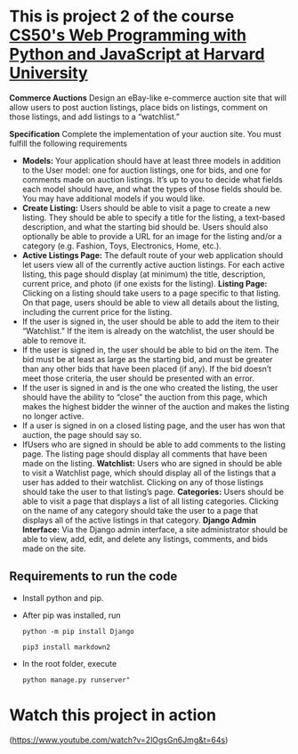 # This is project 2 of the course [CS50's Web Programming with Python and JavaScript at Harvard University](https://cs50.harvard.edu/web/2020/)

 **Commerce Auctions**
Design an eBay-like e-commerce auction site that will allow users to post auction listings, place bids on listings, comment on those listings, and add listings to a “watchlist.”

**Specification**
Complete the implementation of your auction site. You must fulfill the following requirements

- **Models:** Your application should have at least three models in addition to the User model: one for auction listings, one for bids, and one for comments made on auction listings. It’s up to you to decide what fields each model should have, and what the types of those fields should be. You may have additional models if you would like.
- **Create Listing:** Users should be able to visit a page to create a new listing. They should be able to specify a title for the listing, a text-based description, and what the starting bid should be. Users should also optionally be able to provide a URL for an image for the listing and/or a category (e.g. Fashion, Toys, Electronics, Home, etc.).
- **Active Listings Page:** The default route of your web application should let users view all of the currently active auction listings. For each active listing, this page should display (at minimum) the title, description, current price, and photo (if one exists for the listing).
**Listing Page:**  Clicking on a listing should take users to a page specific to that listing. On that page, users should be able to view all details about the listing, including the current price for the listing.
-   If the user is signed in, the user should be able to add the item to their “Watchlist.” If the item is already on the watchlist, the user should be able to remove it.
-   If the user is signed in, the user should be able to bid on the item. The bid must be at least as large as the starting bid, and must be greater than any other bids that have been placed (if any). If the bid doesn’t meet those criteria, the user should be presented with an error.
-   If the user is signed in and is the one who created the listing, the user should have the ability to “close” the auction from this page, which makes the highest bidder the winner of the auction and makes the listing no longer active.
-   If a user is signed in on a closed listing page, and the user has won that auction, the page should say so.
-   IfUsers who are signed in should be able to add comments to the listing page. The listing page should display all comments that have been made on the listing.
**Watchlist:** Users who are signed in should be able to visit a Watchlist page, which should display all of the listings that a user has added to their watchlist. Clicking on any of those listings should take the user to that listing’s page.
**Categories:** Users should be able to visit a page that displays a list of all listing categories. Clicking on the name of any category should take the user to a page that displays all of the active listings in that category.
**Django Admin Interface:** Via the Django admin interface, a site administrator should be able to view, add, edit, and delete any listings, comments, and bids made on the site.


## Requirements to run the code

* Install python and pip.
* After pip was installed, run
    
    ````
    python -m pip install Django
    ````
    ````
    pip3 install markdown2
    ````
* In the root folder, execute 
    ````
    python manage.py runserver"
    ````

# Watch this project in action 
(https://www.youtube.com/watch?v=2lOgsGn6Jmg&t=64s)
